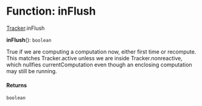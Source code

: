 # Function: inFlush

[Tracker](/auto-docs/reactive/modules/Tracker.md).inFlush

**inFlush**(): `boolean`

True if we are computing a computation now, either first time or recompute.  This matches Tracker.active unless we are inside Tracker.nonreactive, which nullfies currentComputation even though an enclosing computation may still be running.

#### Returns

`boolean`
